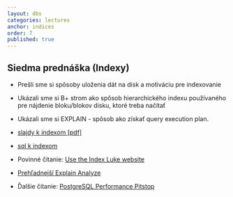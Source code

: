 ```yaml
---
layout: dbs
categories: lectures
anchor: indices
order: 7
published: true
---
```

## Siedma prednáška (Indexy)

* Prešli sme si spôsoby uloženia dát na disk a motiváciu pre indexovanie
* Ukázali sme si B+ strom ako spôsob hierarchického indexu používaného pre nájdenie bloku/blokov disku, ktoré treba načítať
* Ukázali sme si EXPLAIN - spôsob ako získať query execution plan.

* [slajdy k indexom [pdf]](/lectures/files/07_Indices.pdf)
* [sql k indexom](/lectures/files/07_statements_indices.sql)
* Povinné čítanie: [Use the Index Luke website](http://use-the-index-luke.com/)
* [Prehľadnejší Explain Analyze](http://explain.depesz.com/)
* Ďalšie čítanie: [PostgreSQL Performance Pitstop](http://archive.is/rBdlj)
